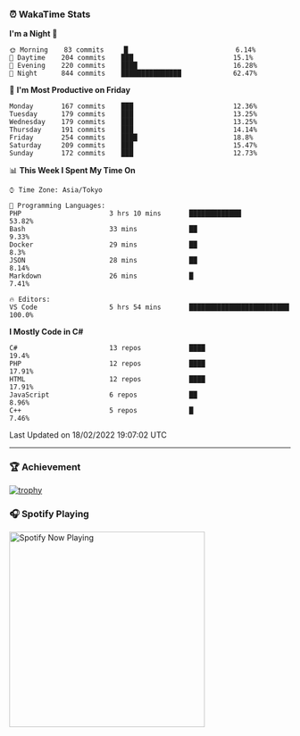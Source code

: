 ### ⏰ WakaTime Stats


<!--START_SECTION:waka-->
**I'm a Night 🦉** 

```text
🌞 Morning    83 commits     █                           6.14% 
🌆 Daytime    204 commits    ███                         15.1% 
🌃 Evening    220 commits    ████                        16.28% 
🌙 Night      844 commits    ███████████████             62.47%

```
📅 **I'm Most Productive on Friday** 

```text
Monday       167 commits    ███                         12.36% 
Tuesday      179 commits    ███                         13.25% 
Wednesday    179 commits    ███                         13.25% 
Thursday     191 commits    ███                         14.14% 
Friday       254 commits    ████                        18.8% 
Saturday     209 commits    ███                         15.47% 
Sunday       172 commits    ███                         12.73%

```


📊 **This Week I Spent My Time On** 

```text
⌚︎ Time Zone: Asia/Tokyo

💬 Programming Languages: 
PHP                      3 hrs 10 mins       █████████████               53.82% 
Bash                     33 mins             ██                          9.33% 
Docker                   29 mins             ██                          8.3% 
JSON                     28 mins             ██                          8.14% 
Markdown                 26 mins             █                           7.41%

🔥 Editors: 
VS Code                  5 hrs 54 mins       █████████████████████████   100.0%

```

**I Mostly Code in C#** 

```text
C#                       13 repos            ████                        19.4% 
PHP                      12 repos            ████                        17.91% 
HTML                     12 repos            ████                        17.91% 
JavaScript               6 repos             ██                          8.96% 
C++                      5 repos             █                           7.46%

```



 Last Updated on 18/02/2022 19:07:02 UTC
<!--END_SECTION:waka-->

---

### 🏆 Achievement

[![trophy](https://github-profile-trophy.vercel.app/?username=Slime-hatena&theme=flat&no-bg=true&no-frame=true&column=8)](https://github.com/ryo-ma/github-profile-trophy)

### 🎧 Spotify Playing

[<img src="https://spotify-now-playing-slime-hatena.vercel.app/api/spotify-playing" alt="Spotify Now Playing" width="350" />](https://open.spotify.com/user/slime_hatena)

<!--
**Slime-hatena/Slime-hatena** is a ✨ _special_ ✨ repository because its `README.md` (this file) appears on your GitHub profile.

Here are some ideas to get you started:

- 🔭 I’m currently working on ...
- 🌱 I’m currently learning ...
- 👯 I’m looking to collaborate on ...
- 🤔 I’m looking for help with ...
- 💬 Ask me about ...
- 📫 How to reach me: ...
- 😄 Pronouns: ...
- ⚡ Fun fact: ...
-->
